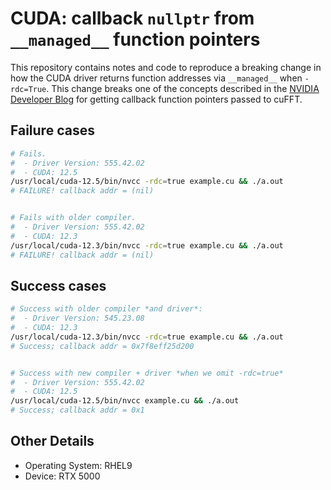 # CUDA: callback `nullptr` from `__managed__` function pointers
This repository contains notes and code to reproduce a breaking change in
how the CUDA driver returns function addresses via `__managed__` when
`-rdc=True`. This change breaks one of the concepts described in the
[NVIDIA Developer Blog](https://developer.nvidia.com/blog/cuda-pro-tip-use-cufft-callbacks-custom-data-processing/)
for getting callback function pointers passed to cuFFT.

## Failure cases
```bash
# Fails.
#  - Driver Version: 555.42.02
#  - CUDA: 12.5
/usr/local/cuda-12.5/bin/nvcc -rdc=true example.cu && ./a.out
# FAILURE! callback addr = (nil)


# Fails with older compiler.
#  - Driver Version: 555.42.02
#  - CUDA: 12.3
/usr/local/cuda-12.3/bin/nvcc -rdc=true example.cu && ./a.out
# FAILURE! callback addr = (nil)
```

## Success cases
```bash
# Success with older compiler *and driver*:
#  - Driver Version: 545.23.08
#  - CUDA: 12.3
/usr/local/cuda-12.3/bin/nvcc -rdc=true example.cu && ./a.out
# Success; callback addr = 0x7f8eff25d200


# Success with new compiler + driver *when we omit -rdc=true*
#  - Driver Version: 555.42.02
#  - CUDA: 12.5
/usr/local/cuda-12.5/bin/nvcc example.cu && ./a.out
# Success; callback addr = 0x1
```

## Other Details
- Operating System: RHEL9
- Device: RTX 5000
